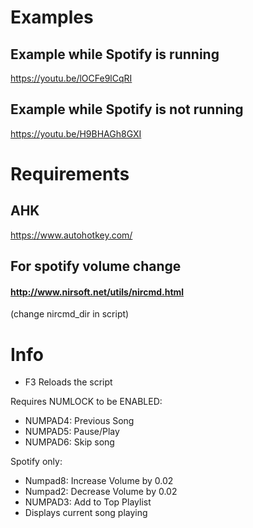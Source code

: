 # Examples
## Example while Spotify is running
https://youtu.be/lOCFe9lCqRI

## Example while Spotify is not running
https://youtu.be/H9BHAGh8GXI

# Requirements
## AHK
https://www.autohotkey.com/
## For spotify volume change
#### http://www.nirsoft.net/utils/nircmd.html
(change nircmd_dir in script)
# 


# Info
- F3 Reloads the script

Requires NUMLOCK to be ENABLED:
- NUMPAD4: Previous Song
- NUMPAD5: Pause/Play
- NUMPAD6: Skip song

Spotify only:
- Numpad8: Increase Volume by 0.02
- Numpad2: Decrease Volume by 0.02
- NUMPAD3: Add to Top Playlist
- Displays current song playing
